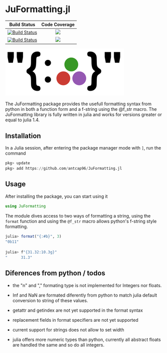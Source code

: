 # JuFormatting.jl

| **Build Status**                          | **Code Coverage**               |
|:-----------------------------------------:|:-------------------------------:|
| [![Build Status][travis-img]][travis-url] | [![][coveral-img]][coveral-url] |
| [![Build Status][appvey-img]][appvey-url] | [![][codecov-img]][codecov-url] |


![logo](logo/logo.svg "JuFormatting.jl")

The JuFormatting package provides the usefull formatting syntax from python in both a function form and a f-string using the @f_str macro. The JuFormatting library is fully written in julia and works for versions greater or equal to julia 1.4.

Installation
------------

In a Julia session, after entering the package manager mode with `]`, run the command

```julia
pkg> update
pkg> add https://github.com/antcap96/JuFormatting.jl
```

Usage
-----

After installing the package, you can start using it

```julia
using JuFormatting
```

The module dives access to two ways of formatting a string, using the `format` function and using the `@f_str` macro allows python's f-string style formatting.

```julia
julia> format("{:#b}", 3)
"0b11"

julia> f"{31.32:10.3g}"
"      31.3"
```

Diferences from python / todos
------------------------------

* the "n" and "," formating type is not implemented for Integers nor floats.

* Inf and NaN are formated diferently from python to match julia default conversion to string of these values.

* getattr and getindex are not yet supported in the format syntax

* replacement fields in format specifiers are not yet supported

* current support for strings does not allow to set width

* julia offers more numeric types than python, currently all abstract floats are handled the same and so do all integers.



[travis-img]: https://travis-ci.com/antcap96/JuFormatting.jl.svg?branch=master
[travis-url]: https://travis-ci.com/antcap96/JuFormatting.jl

[appvey-img]: https://ci.appveyor.com/api/projects/status/github/antcap96/JuFormatting.jl?svg=true
[appvey-url]: https://ci.appveyor.com/project/antcap96/JuFormatting-jl

[coveral-img]: https://coveralls.io/repos/github/antcap96/JuFormatting.jl/badge.svg?branch=master
[coveral-url]: https://coveralls.io/github/antcap96/JuFormatting.jl?branch=master

[codecov-img]: https://codecov.io/gh/antcap96/JuFormatting.jl/branch/master/graph/badge.svg
[codecov-url]: https://codecov.io/gh/antcap96/JuFormatting.jl